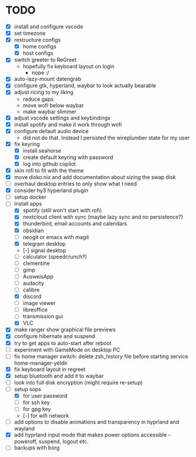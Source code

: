 # TODO

- [x] install and configure vscode
- [x] set timezone
- [x] restructure configs
  - [x] home configs
  - [x] host configs
- [x] switch greeter to ReGreet
  - hopefully fix keyboard layout on login
    - nope :/
- [x] auto-lazy-mount datengrab
- [x] configure gtk, hyperland, waybar to look actually bearable
- [x] adjust ricing to my liking
  - reduce gaps
  - move wofi below waybar
  - make waybar slimmer
- [x] adjust vscode settings and keybindings
- [x] install spotify and make it work through wofi
- [x] configure default audio device
  - did not do that. Instead I persisted the wireplumber state for my user
- [x] fix keyring
    - [x] install seahorse
    - [x] create default keyring with password
    - [x] log into github copilot
- [x] skin rofi to fit with the theme
- [x] move disko.nix and add documentation about sizing the swap disk
- [ ] overhaul desktop entries to only show what I need
- [x] consider hy3 hyperland plugin
- [ ] setup docker
- [ ] install apps
  - [x] spotify (still won't start with rofi)
  - [x] nextcloud client with sync (maybe lazy sync and no persistence?)
  - [x] thunderbird, email accounts and calendars
  - [x] obsidian
  - [ ] neogit or emacs with magit
  - [x] telegram desktop
  - [-] signal desktop
  - [ ] calculator (speedcrunch?)
  - [ ] clementine
  - [ ] gimp
  - [ ] AusweisApp
  - [ ] audacity
  - [ ] calibre
  - [x] discord
  - [ ] image viewer
  - [ ] libreoffice
  - [ ] transmission gui
  - [x] VLC
- [x] make ranger show graphical file previews
- [x] configure hibernate and suspend
- [x] try to get apps to auto-start after reboot
- [ ] experiment with GameMode on desktop PC
- [ ] fix home manager switch: delete zsh_history file before starting service home-manager-yeldir
- [x] fix keyboard layout in regreet
- [x] setup bluetooth and add it to waybar
- [ ] look into full disk encryption (might require re-setup)
- [ ] setup sops
  - [x] for user password
  - [ ] for ssh key
  - [ ] for gpg key
  - [-] for wifi network
- [ ] add options to disable animations and transparency in hyprland and wayland
- [x] add hyprland input mode that makes power options accessible - poweroff, suspend, logout etc.
- [ ] backups with borg
